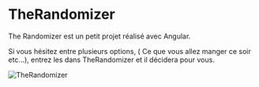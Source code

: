 # TheRandomizer

The Randomizer est un petit projet réalisé avec Angular.

Si vous hésitez entre plusieurs options, ( Ce que vous allez manger ce soir etc...), entrez les dans TheRandomizer et il décidera pour vous.

![TheRandomizer](https://i.imgur.com/9GoJzeO.png)